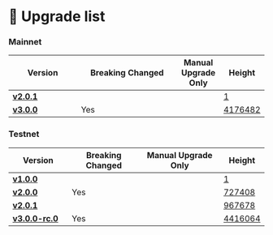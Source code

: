 # 📒 Upgrade list

### Mainnet

<table><thead><tr><th width="121">Version</th><th width="186">Breaking Changed</th><th>Manual Upgrade Only</th><th>Height</th></tr></thead><tbody><tr><td><a href="https://github.com/titantkx/titan/releases/tag/v2.0.1"><strong>v2.0.1</strong></a></td><td></td><td></td><td><a href="https://titan-explorer-light.titanlab.io/Titan/block/1">1</a></td></tr><tr><td><a href="https://github.com/titantkx/titan/releases/tag/v3.0.0"><strong>v3.0.0</strong></a></td><td>Yes</td><td></td><td><a href="https://tkxscan.io/Titan/gov/1">4176482</a></td></tr></tbody></table>

### Testnet

<table><thead><tr><th width="136">Version</th><th width="175">Breaking Changed</th><th width="205">Manual Upgrade Only</th><th>Height</th></tr></thead><tbody><tr><td><a href="https://github.com/titantkx/titan/releases/tag/v1.0.0"><strong>v1.0.0</strong></a></td><td></td><td></td><td><a href="https://titan-testnet-explorer-light.titanlab.io/Titan%20Testnet/block/1">1</a></td></tr><tr><td><a href="https://github.com/titantkx/titan/releases/tag/v2.0.0"><strong>v2.0.0</strong></a></td><td>Yes</td><td></td><td><a href="https://titan-testnet-explorer-light.titanlab.io/Titan%20Testnet/block/727408">727408</a></td></tr><tr><td><a href="https://github.com/titantkx/titan/releases/tag/v2.0.1"><strong>v2.0.1</strong></a></td><td></td><td></td><td><a href="https://titan-testnet-explorer-light.titanlab.io/Titan%20Testnet/block/967678">967678</a></td></tr><tr><td><a href="https://github.com/titantkx/titan/releases/tag/v3.0.0-rc.0"><strong>v3.0.0-rc.0</strong></a></td><td>Yes</td><td></td><td><a href="https://testnet.tkxscan.io/Titan%20Testnet/block/4416064">4416064</a></td></tr></tbody></table>

